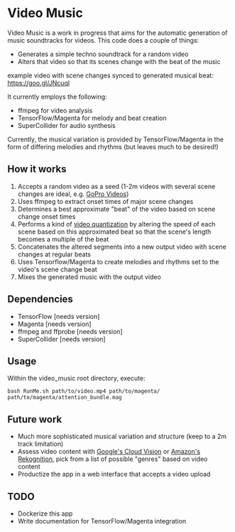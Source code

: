# Video Music

Video Music is a work in progress that aims for the automatic generation of music soundtracks for videos. This code does a couple of things:

* Generates a simple techno soundtrack for a random video
* Alters that video so that its scenes change with the beat of the music

example video with scene changes synced to generated musical beat:
https://goo.gl/JNcuql

It currently employs the following:

* ffmpeg for video analysis
* TensorFlow/Magenta for melody and beat creation
* SuperCollider for audio synthesis

Currently, the musical variation is provided by TensorFlow/Magenta in the form of differing melodies and rhythms (but leaves much to be desired!)

## How it works

1. Accepts a random video as a seed (1-2m videos with several scene changes are ideal, e.g. [GoPro Videos](https://vimeo.com/gopro/videos/page:75/sort:duration/format:thumbnail))
2. Uses ffmpeg to extract onset times of major scene changes
3. Determines a best approximate "beat" of the video based on scene change onset times
4. Performs a kind of [video quantization](https://en.wikipedia.org/wiki/Quantization_(music)) by altering the speed of each scene based on this approximated beat so that the scene's length becomes a multiple of the beat
5. Concatenates the altered segments into a new output video with scene changes at regular beats
6. Uses Tensorflow/Magenta to create melodies and rhythms set to the video's scene change beat
7. Mixes the generated music with the output video

## Dependencies

* TensorFlow [needs version]
* Magenta [needs version]
* ffmpeg and ffprobe [needs version]
* SuperCollider [needs version]

## Usage

Within the video_music root directory, execute:

`bash RunMe.sh path/to/video.mp4 path/to/magenta/ path/to/magenta/attention_bundle.mag`

## Future work

* Much more sophisticated musical variation and structure (keep to a 2m track limitation)
* Assess video content with [Google's Cloud Vision](https://cloud.google.com/vision/) or [Amazon's Rekognition](https://aws.amazon.com/rekognition/), pick from a list of possible "genres" based on video content
* Productize the app in a web interface that accepts a video upload

## TODO

* Dockerize this app
* Write documentation for TensorFlow/Magenta integration
